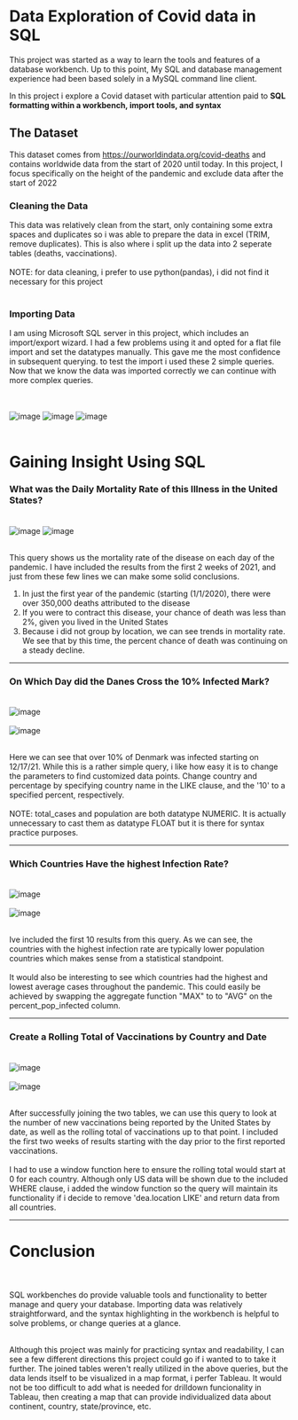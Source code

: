 # Data Exploration of Covid data in SQL
This project was started as a way to learn the tools and features of a database workbench. Up to this point, My SQL and database management experience had been based solely in a MySQL command line client. 

In this project i explore a Covid dataset with particular attention paid to <b>SQL formatting within a workbench, import tools, and syntax</b>

## The Dataset
This dataset comes from https://ourworldindata.org/covid-deaths and contains worldwide data from the start of 2020 until today. In this project, I focus specifically on the height of the pandemic and exclude data after the start of 2022

### Cleaning the Data
This data was relatively clean from the start, only containing some extra spaces and duplicates so i was able to prepare the data in excel (TRIM, remove duplicates). This is also where i split up the data into 2 seperate tables (deaths, vaccinations).
  <br> <br>NOTE: for data cleaning, i prefer to use python(pandas), i did not find it necessary for this project</br> </br>
 

 ###  Importing Data
 I am using Microsoft SQL server in this project, which includes an import/export wizard. I had a few problems using it and opted for a flat file import and set the datatypes manually. This gave me the most confidence in subsequent querying. to test the import i used these 2 simple queries. 
 Now that we know the data was imported correctly we can continue with more complex queries.<br><br><br>

![image](https://github.com/Gmindedahl/sql_covid/assets/132941581/c69d9b32-486d-4929-947a-21905a12585d)
![image](https://github.com/Gmindedahl/sql_covid/assets/132941581/0e373738-4cdb-4c74-bb3e-54783aeccdf7)
![image](https://github.com/Gmindedahl/sql_covid/assets/132941581/fdd27bff-b38a-4d3d-8822-3833ec11a55d)
<br><br>

# Gaining Insight Using SQL 
### What was the Daily Mortality Rate of this Illness in the United States?<br><br>
![image](https://github.com/Gmindedahl/sql_covid/assets/132941581/5a8bac14-daa2-455e-88d1-a16a466c585e)
![image](https://github.com/Gmindedahl/sql_covid/assets/132941581/f4c5e481-4dd9-4e81-b3d2-b3bb10bd5ade)<br><br>

This query shows us the mortality rate of the disease on each day of the pandemic. I have included the results from the first 2 weeks of 2021, and just from these few lines we can make some solid conclusions.<br>
1. In just the first year of the pandemic (starting (1/1/2020), there were over 350,000 deaths attributed to the disease
2. If you were to contract this disease, your chance of death was less than 2%, given you lived in the United States
3. Because i did not group by location, we can see trends in mortality rate. We see that by this time, the percent chance of death was continuing on a steady decline.

--- 

### On Which Day did the Danes Cross the 10% Infected Mark?<br><br>

![image](https://github.com/Gmindedahl/sql_covid/assets/132941581/f6252365-f809-43d2-b28b-b716cea9ee03)<br><br>
![image](https://github.com/Gmindedahl/sql_covid/assets/132941581/f7ef6ac7-a49c-41bc-bf9d-d14dd79d333a)<br><br>

Here we can see that over 10% of Denmark was infected starting on 12/17/21. While this is a rather simple query, i like how easy it is to change the parameters to find customized data points. Change country and percentage by specifying country name in the LIKE clause, and the '10' to a specified percent, respectively.<br><br>
NOTE: total_cases and population are both datatype NUMERIC. It is actually unnecessary to cast them as datatype FLOAT but it is there for syntax practice purposes.

---

### Which Countries Have the highest Infection Rate?<br><br>
![image](https://github.com/Gmindedahl/sql_covid/assets/132941581/95279340-01c2-4a2c-9938-7d33a56d5dc2)<br><br>
![image](https://github.com/Gmindedahl/sql_covid/assets/132941581/508ad3ac-7042-465c-8574-ed0c8258c8fc)<br><br>

Ive included the first 10 results from this query. As we can see, the countries with the highest infection rate are typically lower population countries which makes sense from a statistical standpoint.<br><br> It would also be interesting to see which countries had the highest and lowest average cases throughout the pandemic.
This could easily be achieved by swapping the aggregate function "MAX" to to "AVG" on the percent_pop_infected column.

---

### Create a Rolling Total of Vaccinations by Country and Date<br><br>
![image](https://github.com/Gmindedahl/sql_covid/assets/132941581/2e32ce52-0f75-4935-9dc0-695adeeabff6)<br><br>
![image](https://github.com/Gmindedahl/sql_covid/assets/132941581/da1f46e6-79b7-43c5-9bca-2fdc6df18beb)<br><br>

After successfully joining the two tables, we can use this query to look at the number of new vaccinations being reported by the United States by date, as well as the rolling total of vaccinations up to that point. I included the first two weeks of results starting with the day prior to the first reported vaccinations.<br><br>
I had to use a window function here to ensure the rolling total would start at 0 for each country. Although only US data will be shown due to the included WHERE clause, i added the window function so the query will maintain its functionality if i decide to remove 'dea.location LIKE' and return data from all countries.

---

# Conclusion<br><br>
SQL workbenches do provide valuable tools and functionality to better manage and query your database. Importing data was relatively straightforward, and the syntax highlighting in the workbench is helpful to solve problems, or change queries at a glance.<br><br>

Although this project was mainly for practicing syntax and readability, I can see a few different directions this project could go if i wanted to to take it further. The joined tables weren't really utilized in the above queries, but the data lends itself to be visualized in a map format, i perfer Tableau. It would not be too difficult to add what is needed 
for drilldown funcionality in Tableau, then creating a map that can provide individualized data about continent, country, state/province, etc.










